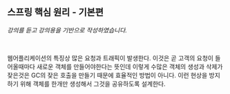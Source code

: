 ## 스프링 핵심 원리 - 기본편
_강의를 듣고 강의용을 기반으로 작성하였습니다._

<br>

웹어플리케이션의 특징상 많은 요청과 트래픽이 발생한다. 이것은 곧 고객의 요청이 들어올때마다 새로운 객체를 만들어야한다는 뜻인데 이렇게 수많은 객체의 생성과 
삭제가 잦은것은 GC의 잦은 호출을 만들기 때문에 효율적인 방법이 아니다. 이런 현상을 방지하기 위해 객체를 한개만 생성해서 그것을 공유하도록 설계한다. 

 
